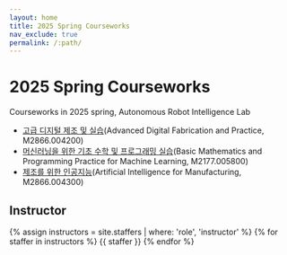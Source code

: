 ```yaml
---
layout: home
title: 2025 Spring Courseworks
nav_exclude: true
permalink: /:path/
---
```


# 2025 Spring Courseworks
Courseworks in 2025 spring, Autonomous Robot Intelligence Lab
- [고급 디지털 제조 및 실습](./digital_fabrication.md)(Advanced Digital Fabrication and Practice, M2866.004200)
- [머신러닝을 위한 기초 수학 및 프로그래밍 실습](./basic_machine_learning.md)(Basic Mathematics and Programming Practice for Machine Learning, M2177.005800)
- [제조를 위한 인공지능](./ai_for_manufacturing.md)(Artificial Intelligence for Manufacturing, M2866.004300)
  
## Instructor
{% assign instructors = site.staffers | where: 'role', 'instructor' %}
{% for staffer in instructors %}
{{ staffer }}
{% endfor %}
